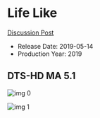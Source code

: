# Life Like

[Discussion Post](https://www.avsforum.com/threads/bass-eq-for-filtered-movies.2995212/post-59932654)

* Release Date: 2019-05-14
* Production Year: 2019

## DTS-HD MA 5.1

![img 0](https://i.imgur.com/xrLQn4Y.jpg)

![img 1](https://i.imgur.com/TdWMCJF.png)

